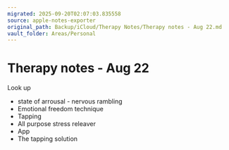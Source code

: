 ```yaml
---
migrated: 2025-09-20T02:07:03.835558
source: apple-notes-exporter
original_path: Backup/iCloud/Therapy Notes/Therapy notes - Aug 22.md
vault_folder: Areas/Personal
---
```

# Therapy notes - Aug 22

Look up
- state of arrousal - nervous rambling 
- Emotional freedom technique
- Tapping
- All purpose stress releaver
- App
- The tapping solution 

